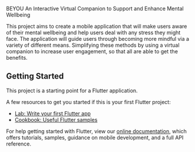 <p1>BEYOU</p1>
An Interactive Virtual Companion to Support and Enhance Mental Wellbeing

This project aims to create a mobile application that will make users aware of their mental wellbeing and help users deal with any stress they might face. The application will guide users through becoming more mindful via a variety of different means. Simplifying these methods by using a virtual companion to increase user engagement, so that all are able to get the benefits.



## Getting Started

This project is a starting point for a Flutter application.

A few resources to get you started if this is your first Flutter project:

- [Lab: Write your first Flutter app](https://flutter.dev/docs/get-started/codelab)
- [Cookbook: Useful Flutter samples](https://flutter.dev/docs/cookbook)

For help getting started with Flutter, view our
[online documentation](https://flutter.dev/docs), which offers tutorials,
samples, guidance on mobile development, and a full API reference.

